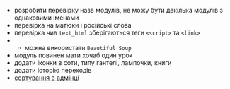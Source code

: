 * розробити перевірку назв модулів, не можу бути декілька модулів з однаковими іменами
* перевірка на матюки і російські слова
* перевірка чив `text_html` зберігаються теги `<script>` та `<link>` 
* * можна використати `Beautiful Soup`
* модуль повинен мати хочаб один урок    
* додати іконки в соти, типу гантелі, лампочки, книги
* додати історію переходів
* [сортування в адмінці](https://django-admin-sortable2.readthedocs.io/en/latest/usage.html)
